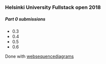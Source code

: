 ### Helsinki University Fullstack open 2018
##### Part 0 submissions
- 0.3
- 0.4
- 0.5
- 0.6

Done with [websequencediagrams](https://www.websequencediagrams.com/)
